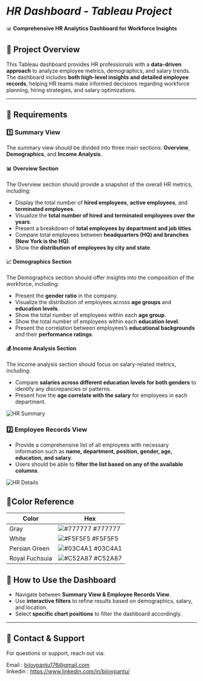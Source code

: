 # *HR Dashboard - Tableau Project*
📊 **Comprehensive HR Analytics Dashboard for Workforce Insights**  

## 📌 Project Overview
This Tableau dashboard provides HR professionals with a **data-driven approach** to analyze employee metrics, demographics, and salary trends. The dashboard includes **both high-level insights and detailed employee records**, helping HR teams make informed decisions regarding workforce planning, hiring strategies, and salary optimizations.  

---

## 📌 Requirements

### 1️⃣ Summary View
The summary view should be divided into three main sections: **Overview**, **Demographics**, and **Income Analysis**.

#### 📊 **Overview Section**
The Overview section should provide a snapshot of the overall HR metrics, including:
- Display the total number of **hired employees**, **active employees**, and **terminated employees**.  
- Visualize the **total number of hired and terminated employees over the years**.  
- Present a breakdown of **total employees by department and job titles**. 
- Compare total employees between **headquarters (HQ) and branches (New York is the HQ)**.
- Show the **distribution of employees by city and state**.  

#### 📈 **Demographics Section**
The Demographics section should offer insights into the composition of the workforce, including:
- Present the **gender ratio** in the company.  
- Visualize the distribution of employees across **age groups** and **education levels**.
- Show the total number of employees within each **age group**.
- Show the total number of employees within each **education level**.
- Present the correlation between employees’s **educational backgrounds** and their **performance ratings**.  

#### 💰 **Income Analysis Section**
The income analysis section should focus on salary-related metrics, including:
- Compare **salaries across different education levels for both genders** to identify any discrepancies or patterns.
- Present how the **age correlate with the salary** for employees in each department.

![HR  Summary](https://github.com/bijoypantu/Human-Resources-Dashboard/blob/main/HR%20%20Overview.png?raw=true)

### 2️⃣ Employee Records View
- Provide a comprehensive list of all employees with necessary information such as **name, department, position, gender, age, education, and salary**.  
- Users should be able to **filter the list based on any of the available columns**.

![HR  Details](https://github.com/bijoypantu/Human-Resources-Dashboard/blob/main/HR%20Details.png?raw=true)

## 📌Color Reference

| Color             | Hex                                                                |
| ----------------- | ------------------------------------------------------------------ |
| Gray | ![#777777](https://via.placeholder.com/10/777777?text=+) #777777 |
| White | ![#F5F5F5](https://via.placeholder.com/10/F5F5F5?text=+) #F5F5F5 |
| Persian Green | ![#03C4A1](https://via.placeholder.com/10/03C4A1?text=+) #03C4A1 |
| Royal Fuchsuia | ![#C52A87](https://via.placeholder.com/10/C52A87?text=+) #C52A87 |


## 📌 How to Use the Dashboard
- Navigate between **Summary View & Employee Records View**.  
- Use **interactive filters** to refine results based on demographics, salary, and location.
- Select **specific chart positions** to filter the dashboard accordingly.
---

## 📌 Contact & Support
For questions or support, reach out via: 

Email : bijoypantu176@gmail.com  
linkedin : https://www.linkedin.com/in/bijoypantu/

